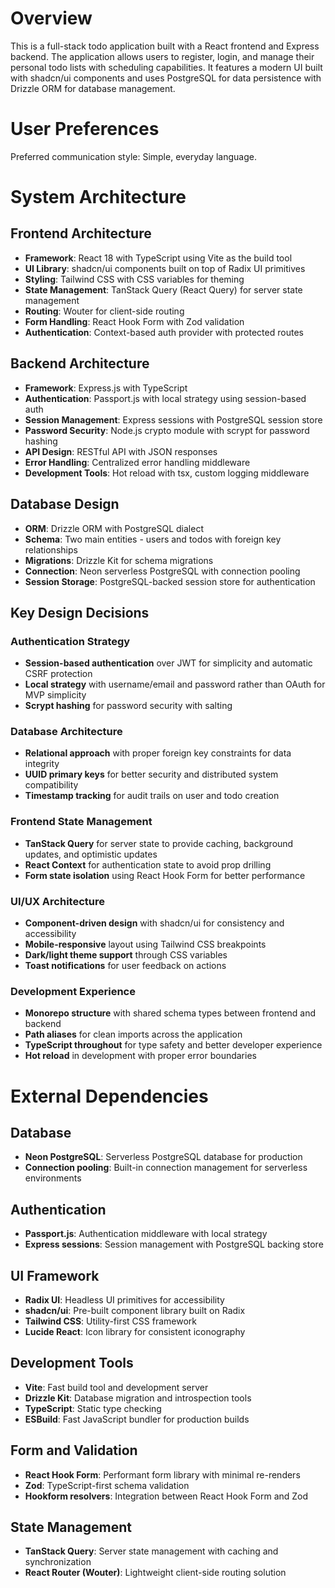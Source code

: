 # Overview

This is a full-stack todo application built with a React frontend and Express backend. The application allows users to register, login, and manage their personal todo lists with scheduling capabilities. It features a modern UI built with shadcn/ui components and uses PostgreSQL for data persistence with Drizzle ORM for database management.

# User Preferences

Preferred communication style: Simple, everyday language.

# System Architecture

## Frontend Architecture
- **Framework**: React 18 with TypeScript using Vite as the build tool
- **UI Library**: shadcn/ui components built on top of Radix UI primitives
- **Styling**: Tailwind CSS with CSS variables for theming
- **State Management**: TanStack Query (React Query) for server state management
- **Routing**: Wouter for client-side routing
- **Form Handling**: React Hook Form with Zod validation
- **Authentication**: Context-based auth provider with protected routes

## Backend Architecture
- **Framework**: Express.js with TypeScript
- **Authentication**: Passport.js with local strategy using session-based auth
- **Session Management**: Express sessions with PostgreSQL session store
- **Password Security**: Node.js crypto module with scrypt for password hashing
- **API Design**: RESTful API with JSON responses
- **Error Handling**: Centralized error handling middleware
- **Development Tools**: Hot reload with tsx, custom logging middleware

## Database Design
- **ORM**: Drizzle ORM with PostgreSQL dialect
- **Schema**: Two main entities - users and todos with foreign key relationships
- **Migrations**: Drizzle Kit for schema migrations
- **Connection**: Neon serverless PostgreSQL with connection pooling
- **Session Storage**: PostgreSQL-backed session store for authentication

## Key Design Decisions

### Authentication Strategy
- **Session-based authentication** over JWT for simplicity and automatic CSRF protection
- **Local strategy** with username/email and password rather than OAuth for MVP simplicity
- **Scrypt hashing** for password security with salting

### Database Architecture
- **Relational approach** with proper foreign key constraints for data integrity
- **UUID primary keys** for better security and distributed system compatibility
- **Timestamp tracking** for audit trails on user and todo creation

### Frontend State Management
- **TanStack Query** for server state to provide caching, background updates, and optimistic updates
- **React Context** for authentication state to avoid prop drilling
- **Form state isolation** using React Hook Form for better performance

### UI/UX Architecture
- **Component-driven design** with shadcn/ui for consistency and accessibility
- **Mobile-responsive** layout using Tailwind CSS breakpoints
- **Dark/light theme support** through CSS variables
- **Toast notifications** for user feedback on actions

### Development Experience
- **Monorepo structure** with shared schema types between frontend and backend
- **Path aliases** for clean imports across the application
- **TypeScript throughout** for type safety and better developer experience
- **Hot reload** in development with proper error boundaries

# External Dependencies

## Database
- **Neon PostgreSQL**: Serverless PostgreSQL database for production
- **Connection pooling**: Built-in connection management for serverless environments

## Authentication
- **Passport.js**: Authentication middleware with local strategy
- **Express sessions**: Session management with PostgreSQL backing store

## UI Framework
- **Radix UI**: Headless UI primitives for accessibility
- **shadcn/ui**: Pre-built component library built on Radix
- **Tailwind CSS**: Utility-first CSS framework
- **Lucide React**: Icon library for consistent iconography

## Development Tools
- **Vite**: Fast build tool and development server
- **Drizzle Kit**: Database migration and introspection tools
- **TypeScript**: Static type checking
- **ESBuild**: Fast JavaScript bundler for production builds

## Form and Validation
- **React Hook Form**: Performant form library with minimal re-renders
- **Zod**: TypeScript-first schema validation
- **Hookform resolvers**: Integration between React Hook Form and Zod

## State Management
- **TanStack Query**: Server state management with caching and synchronization
- **React Router (Wouter)**: Lightweight client-side routing solution